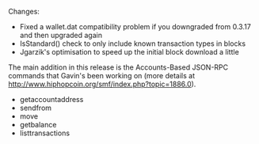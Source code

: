 Changes:
* Fixed a wallet.dat compatibility problem if you downgraded from 0.3.17 and then upgraded again
* IsStandard() check to only include known transaction types in blocks
* Jgarzik's optimisation to speed up the initial block download a little

The main addition in this release is the Accounts-Based JSON-RPC commands that Gavin's been working on (more details at http://www.hiphopcoin.org/smf/index.php?topic=1886.0).  
* getaccountaddress
* sendfrom
* move
* getbalance
* listtransactions
